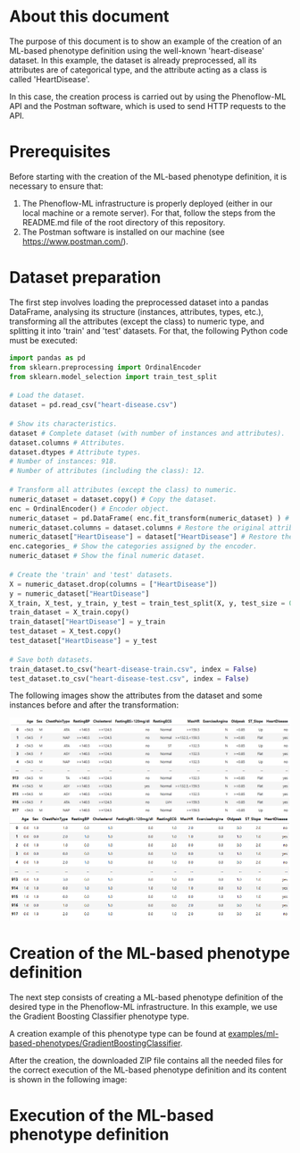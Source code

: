 # About this document

The purpose of this document is to show an example of the creation of an ML-based phenotype definition using the well-known 'heart-disease' dataset. In this example, the dataset is already preprocessed, all its attributes are of categorical type, and the attribute acting as a class is called 'HeartDisease'.

In this case, the creation process is carried out by using the Phenoflow-ML API and the Postman software, which is used to send HTTP requests to the API.

# Prerequisites

Before starting with the creation of the ML-based phenotype definition, it is necessary to ensure that:

  1. The Phenoflow-ML infrastructure is properly deployed (either in our local machine or a remote server). For that, follow the steps from the README.md file of the root directory of this repository.
  2. The Postman software is installed on our machine (see https://www.postman.com/).

# Dataset preparation

The first step involves loading the preprocessed dataset into a pandas DataFrame, analysing its structure (instances, attributes, types, etc.), transforming all the attributes (except the class) to numeric type, and splitting it into 'train' and 'test' datasets. For that, the following Python code must be executed:

```python
import pandas as pd
from sklearn.preprocessing import OrdinalEncoder
from sklearn.model_selection import train_test_split

# Load the dataset.
dataset = pd.read_csv("heart-disease.csv")

# Show its characteristics.
dataset # Complete dataset (with number of instances and attributes).
dataset.columns # Attributes.
dataset.dtypes # Attribute types.
# Number of instances: 918.
# Number of attributes (including the class): 12.

# Transform all attributes (except the class) to numeric.
numeric_dataset = dataset.copy() # Copy the dataset.
enc = OrdinalEncoder() # Encoder object.
numeric_dataset = pd.DataFrame( enc.fit_transform(numeric_dataset) ) # Transform all attributes to numeric.
numeric_dataset.columns = dataset.columns # Restore the original attribute names.
numeric_dataset["HeartDisease"] = dataset["HeartDisease"] # Restore the original class attribute.
enc.categories_ # Show the categories assigned by the encoder.
numeric_dataset # Show the final numeric dataset.

# Create the 'train' and 'test' datasets.
X = numeric_dataset.drop(columns = ["HeartDisease"])
y = numeric_dataset["HeartDisease"]
X_train, X_test, y_train, y_test = train_test_split(X, y, test_size = 0.3, random_state = 100) # Train: 70% ; Test: 30%.
train_dataset = X_train.copy()
train_dataset["HeartDisease"] = y_train
test_dataset = X_test.copy()
test_dataset["HeartDisease"] = y_test

# Save both datasets.
train_dataset.to_csv("heart-disease-train.csv", index = False)
test_dataset.to_csv("heart-disease-test.csv", index = False)
```

The following images show the attributes from the dataset and some instances before and after the transformation:

![Before the transformation](1.png "Before the transformation")
![After the transformation](2.png "After the transformation")

# Creation of the ML-based phenotype definition

The next step consists of creating a ML-based phenotype definition of the desired type in the Phenoflow-ML infrastructure. In this example, we use the Gradient Boosting Classifier phenotype type.

A creation example of this phenotype type can be found at [examples/ml-based-phenotypes/GradientBoostingClassifier](../../ml-based-phenotypes/GradientBoostingClassifier/README.md).

After the creation, the downloaded ZIP file contains all the needed files for the correct execution of the ML-based phenotype definition and its content is shown in the following image:

# Execution of the ML-based phenotype definition
